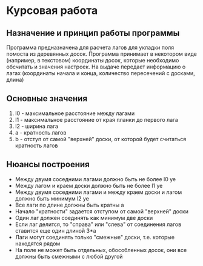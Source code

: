 # Курсовая работа

## Назначение и принцип работы программы

Программа предназначена для расчета лагов для укладки поля помоста из деревянных досок.
Программа принимает в некотором виде (например, в текстовом) координаты досок, которые необходимо обсчитать и значения настроек.
На выдаче передает информацию о лагах (координаты начала и конца, количество пересечений с досками, длина)

## Основные значения

1. l0 - максимальное расстояние между лагами
2. l1 - максимальное расстояние от края планки до первого лага
3. l2 - ширина лага 
4. a - кратность лагов
5. b - отступ от самой "верхней" доски, от которой будет считаться кратность лагов

## Нюансы построения

- Между двумя соседними лагами должно быть не более l0 уе
- Между лагом и краем доски должно быть не более l1 уе
- Между двумя соседними лагами и между краем доски и лагом должно быть минимум l2 уе
- Все лаги по длине должны быть кратны a
- Начало "кратности" задается отступом от самой "верхней" доски
- Один лаг должен соединять как минимум две доски
- Если лаг делится, то "справа" или "слева" от соединения лагов ставится еще один длиной 3*a
- Лаги могут соединять только "смежные" доски, т.е. которые находятся рядом
- На поле не может быть отдельных, обособленных досок, они все должны быть смежными с любой другой
